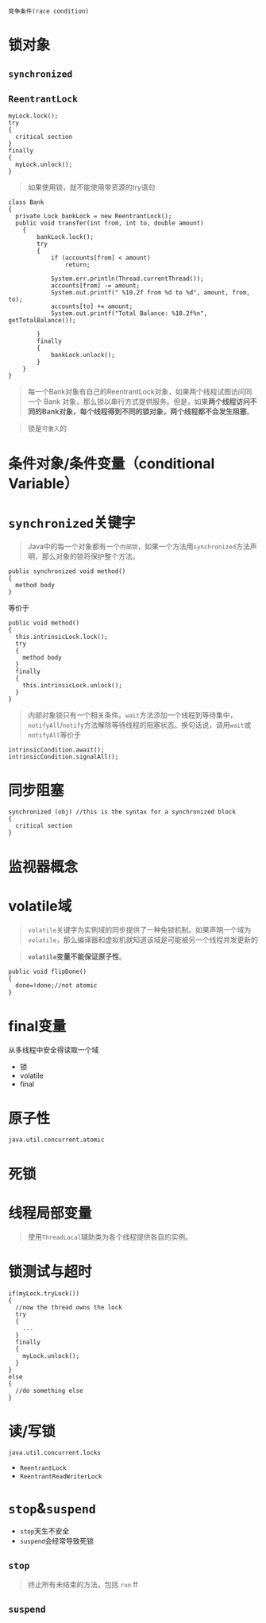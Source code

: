 `竞争条件(race condition)`

# 锁对象


## `synchronized`

## `ReentrantLock`
```
myLock.lock();
try
{
  critical section
}
finally
{
  myLock.unlock();
}
```

>如果使用锁，就不能使用带资源的try语句
```
class Bank
{
  private Lock bankLock = new ReentrantLock();
  public void transfer(int from, int to, double amount)
	{
		bankLock.lock();
		try
		{
			if (accounts[from] < amount)
				return;

			System.err.println(Thread.currentThread());
			accounts[from] -= amount;
			System.out.printf(" %10.2f from %d to %d", amount, from, to);
			accounts[to] += amount;
			System.out.printf("Total Balance: %10.2f%n", getTotalBalance());

		}
		finally
		{
			bankLock.unlock();
		}
	}
}
```
>每一个Bank对象有自己的ReentrantLock对象，如果两个线程试图访问同一个 Bank 对象，那么锁以串行方式提供服务。但是，如果**两个线程访问不同的Bank对象，每个线程得到不同的锁对象，两个线程都不会发生阻塞**。


>锁是`可重入`的

# 条件对象/条件变量（conditional Variable）

# `synchronized`关键字
>Java中的每一个对象都有一个`内部锁`，如果一个方法用`synchronized`方法声明，那么对象的锁将保护整个方法。

```
public synchronized void method()
{
  method body
}
```
等价于
```
public void method()
{
  this.intrinsicLock.lock();
  try
  {
    method body
  }
  finally
  {
    this.intrinsicLock.unlock();
  }
}
```
>内部对象锁只有一个相关条件。`wait`方法添加一个线程到等待集中，`notifyAll`/`notify`方法解除等待线程的阻塞状态。换句话说，调用`wait`或`notifyAll`等价于

```
intrinsicCondition.await();
intrinsicCondition.signalAll();
```

# 同步阻塞
```
synchronized (obj) //this is the syntax for a synchronized block
{
  critical section
}
```

# 监视器概念

# volatile域

>`volatile`关键字为实例域的同步提供了一种免锁机制。如果声明一个域为`volatile`，那么编译器和虚拟机就知道该域是可能被另一个线程并发更新的

>**`volatile`变量不能保证原子性**。

```
public void flipDone()
{
  done=!done;//not atomic
}
```
# final变量
从多线程中安全得读取一个域
- 锁
- volatile
- final

# 原子性
`java.util.concurrent.atomic`

# 死锁

# 线程局部变量

>使用`ThreadLocal`辅助类为各个线程提供各自的实例。

# 锁测试与超时
```
if(myLock.tryLock())
{
  //now the thread owns the lock
  try
  {
    ...
  }
  finally
  {
    myLock.unlock();
  }
}
else
{
  //do something else
}
```
# 读/写锁
`java.util.concurrent.locks`
- `ReentrantLock`
- `ReentrantReadWriterLock`

# `stop`&`suspend`
- `stop`天生不安全
- `suspend`会经常导致死锁

## `stop`
>终止所有未结束的方法，包括 `run` ff

## `suspend`
